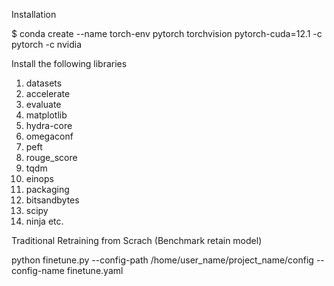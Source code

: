 Installation

$ conda create --name torch-env pytorch torchvision pytorch-cuda=12.1 -c pytorch -c nvidia


Install the following libraries 
1. datasets
2. accelerate
3. evaluate
4. matplotlib
5. hydra-core
6. omegaconf
7. peft
8. rouge_score
9. tqdm
10. einops
11. packaging
12. bitsandbytes
13. scipy
14. ninja
etc. 

Traditional Retraining from Scrach (Benchmark retain model)

python finetune.py --config-path /home/user_name/project_name/config --config-name finetune.yaml


